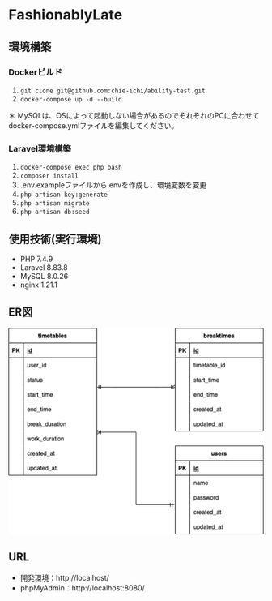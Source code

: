 # FashionablyLate

## 環境構築
### Dockerビルド
1. `git clone git@github.com:chie-ichi/ability-test.git`
2. `docker-compose up -d --build`

＊ MySQLは、OSによって起動しない場合があるのでそれぞれのPCに合わせてdocker-compose.ymlファイルを編集してください。

### Laravel環境構築
1. `docker-compose exec php bash`
2. `composer install`
3. .env.exampleファイルから.envを作成し、環境変数を変更
4. `php artisan key:generate`
5. `php artisan migrate`
6. `php artisan db:seed`

## 使用技術(実行環境)
- PHP 7.4.9
- Laravel 8.83.8
- MySQL 8.0.26
- nginx 1.21.1

## ER図
![ER図](src/resources/docs/er_diagram.drawio.png)

## URL
- 開発環境：http://localhost/
- phpMyAdmin：http://localhost:8080/

